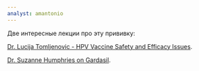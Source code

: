 ```yaml
---
analyst: amantonio
---
```


Две интересные лекции про эту прививку:

[Dr. Lucija Tomljenovic - HPV Vaccine Safety and Efficacy Issues](https://www.youtube.com/watch?v=9Uu3iWA1UWw).

[Dr. Suzanne Humphries on Gardasil](https://www.youtube.com/watch?v=AkyjgY70yPA).
